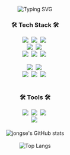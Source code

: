 <p align="center">
  <img src="https://readme-typing-svg.herokuapp.com?font=Fira+Code&weight=500&size=25&pause=1000&color=58A6FF&center=true&vCenter=true&width=435&lines=Welcome+to+my+GitHub+Profile!;Explore+my+projects+and+repos!;Let's+build+something+awesome+together!;Happy+Coding+%F0%9F%92%BB" alt="Typing SVG" />
</p>

<h3 align="center">🛠 Tech Stack 🛠</h3>
<div align="center">
  <img src="https://img.shields.io/badge/react-20232a.svg?style=for-the-badge&logo=react&logoColor=61DAFB" />&nbsp;
  <img src="https://img.shields.io/badge/typescript-262627.svg?style=for-the-badge&logo=typescript&logoColor=007ACC" />&nbsp;
  <img src="https://img.shields.io/badge/tailwindcss-1daabb.svg?style=for-the-badge&logo=tailwind-css&logoColor=white" />&nbsp;
</div>

<div align="center">
  <img src="https://img.shields.io/badge/axios-5A29E4.svg?style=for-the-badge&logo=axios&logoColor=white" />&nbsp;
  <img src="https://img.shields.io/badge/react--router--dom-CA4245.svg?style=for-the-badge&logo=react-router&logoColor=white" />&nbsp;
</div>

<div align="center">
  <img src="https://img.shields.io/badge/html5-E34F26.svg?style=for-the-badge&logo=html5&logoColor=white" />&nbsp;
  <img src="https://img.shields.io/badge/css3-1572B6.svg?style=for-the-badge&logo=css3&logoColor=white" />&nbsp;
  <img src="https://img.shields.io/badge/javascript-F7DF1E.svg?style=for-the-badge&logo=javascript&logoColor=black" />&nbsp;
</div>

<br>

<div align="center">
  <img src="https://img.shields.io/badge/flutter-02569B.svg?style=for-the-badge&logo=flutter&logoColor=white" />&nbsp;
  <img src="https://img.shields.io/badge/dart-0175C2.svg?style=for-the-badge&logo=dart&logoColor=white" />&nbsp;
</div>

<div align="center">
  <img src="https://img.shields.io/badge/dio-00C7B7.svg?style=for-the-badge&logo=flutter&logoColor=white" />&nbsp;
  <img src="https://img.shields.io/badge/hive-FB9E14.svg?style=for-the-badge&logo=flutter&logoColor=white" />&nbsp;
  <img src="https://img.shields.io/badge/riverpod-40AEF4.svg?style=for-the-badge&logo=flutter&logoColor=white" />&nbsp;
</div>

<br>

<h3 align="center">🛠 Tools 🛠</h3>
<div align="center">
  <img src="https://img.shields.io/badge/notion-000000?style=for-the-badge&logo=notion&logoColor=white" />&nbsp;
  <img src="https://img.shields.io/badge/git-F05032?style=for-the-badge&logo=git&logoColor=white" />&nbsp;
  <img src="https://img.shields.io/badge/github-181717?style=for-the-badge&logo=github&logoColor=white" />&nbsp;
</div>

<div align="center">
  <img src="https://img.shields.io/badge/zustand-1065E6.svg?style=for-the-badge&logo=zustand&logoColor=white" />&nbsp;
</div>

<br>

<div align="center">
  <img src="https://github-readme-stats.vercel.app/api?username=jongse7&show_icons=true&bg_color=0d1117&text_color=58A6FF&icon_color=58A6FF&title_color=58A6FF" alt="jongse's GitHub stats" />
</div>

<br>

<div align="center">
  <img src="https://github-readme-stats.vercel.app/api/top-langs/?username=jongse7&layout=compact&bg_color=0d1117&text_color=58A6FF&title_color=58A6FF" alt="Top Langs" />
</div>
